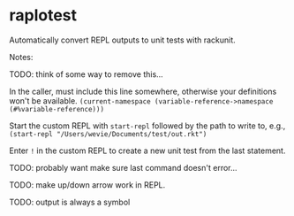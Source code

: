 # raplotest

Automatically convert REPL outputs to unit tests with rackunit.

Notes: 

TODO: think of some way to remove this...

In the caller, must include this line somewhere, otherwise your definitions won't be available.
`(current-namespace (variable-reference->namespace (#%variable-reference)))`

Start the custom REPL with `start-repl` followed by the path to write to, e.g.,
`(start-repl "/Users/wevie/Documents/test/out.rkt")`

Enter `!` in the custom REPL to create a new unit test from the last statement. 

TODO: probably want make sure last command doesn't error...

TODO: make up/down arrow work in REPL.

TODO: output is always a symbol